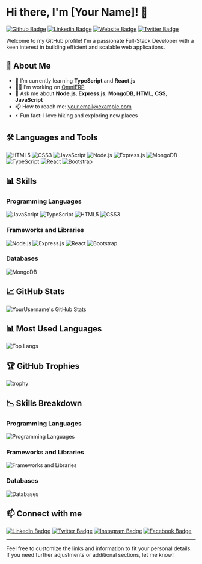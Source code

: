 # Hi there, I'm [Your Name]! 👋

[![Github Badge](https://img.shields.io/badge/-Github-000?style=flat&logo=Github&logoColor=white)](https://github.com/[YourUsername])
[![Linkedin Badge](https://img.shields.io/badge/-LinkedIn-blue?style=flat&logo=Linkedin&logoColor=white)](https://www.linkedin.com/in/[YourLinkedIn])
[![Website Badge](https://img.shields.io/badge/-Website-47CCCC?style=flat&logo=Google-Chrome&logoColor=white)](https://[YourWebsite])
[![Twitter Badge](https://img.shields.io/badge/-Twitter-1DA1F2?style=flat&logo=Twitter&logoColor=white)](https://twitter.com/[YourTwitter])

Welcome to my GitHub profile! I'm a passionate Full-Stack Developer with a keen interest in building efficient and scalable web applications.

## 🚀 About Me
- 🌱 I’m currently learning **TypeScript** and **React.js**
- 👨‍💻 I’m working on [OmniERP](https://github.com/[YourUsername]/OmniERP)
- 💬 Ask me about **Node.js**, **Express.js**, **MongoDB**, **HTML**, **CSS**, **JavaScript**
- 📫 How to reach me: [your.email@example.com](mailto:your.email@example.com)
- ⚡ Fun fact: I love hiking and exploring new places

## 🛠️ Languages and Tools
![HTML5](https://img.shields.io/badge/-HTML5-E34F26?style=flat&logo=html5&logoColor=white)
![CSS3](https://img.shields.io/badge/-CSS3-1572B6?style=flat&logo=css3&logoColor=white)
![JavaScript](https://img.shields.io/badge/-JavaScript-F7DF1E?style=flat&logo=javascript&logoColor=black)
![Node.js](https://img.shields.io/badge/-Node.js-339933?style=flat&logo=node.js&logoColor=white)
![Express.js](https://img.shields.io/badge/-Express.js-000?style=flat&logo=express&logoColor=white)
![MongoDB](https://img.shields.io/badge/-MongoDB-47A248?style=flat&logo=mongodb&logoColor=white)
![TypeScript](https://img.shields.io/badge/-TypeScript-007ACC?style=flat&logo=typescript&logoColor=white)
![React](https://img.shields.io/badge/-React-61DAFB?style=flat&logo=react&logoColor=black)
![Bootstrap](https://img.shields.io/badge/-Bootstrap-563D7C?style=flat&logo=bootstrap&logoColor=white)

## 📊 Skills

### Programming Languages
![JavaScript](https://img.shields.io/badge/JavaScript-85%25-yellow)
![TypeScript](https://img.shields.io/badge/TypeScript-70%25-blue)
![HTML5](https://img.shields.io/badge/HTML5-90%25-red)
![CSS3](https://img.shields.io/badge/CSS3-80%25-blue)

### Frameworks and Libraries
![Node.js](https://img.shields.io/badge/Node.js-85%25-green)
![Express.js](https://img.shields.io/badge/Express.js-75%25-black)
![React](https://img.shields.io/badge/React-70%25-blue)
![Bootstrap](https://img.shields.io/badge/Bootstrap-80%25-purple)

### Databases
![MongoDB](https://img.shields.io/badge/MongoDB-80%25-green)

## 📈 GitHub Stats
![YourUsername's GitHub Stats](https://github-readme-stats.vercel.app/api?username=[YourUsername]&show_icons=true&hide_border=true)

## 📊 Most Used Languages
![Top Langs](https://github-readme-stats.vercel.app/api/top-langs/?username=[YourUsername]&layout=compact)

## 🏆 GitHub Trophies
![trophy](https://github-profile-trophy.vercel.app/?username=[YourUsername]&theme=onedark)

## 📉 Skills Breakdown

### Programming Languages
![Programming Languages](https://quickchart.io/chart?c={type:'pie',data:{labels:['JavaScript','TypeScript','HTML5','CSS3'],datasets:[{data:[85,70,90,80]}]}})

### Frameworks and Libraries
![Frameworks and Libraries](https://quickchart.io/chart?c={type:'pie',data:{labels:['Node.js','Express.js','React','Bootstrap'],datasets:[{data:[85,75,70,80]}]}})

### Databases
![Databases](https://quickchart.io/chart?c={type:'pie',data:{labels:['MongoDB'],datasets:[{data:[80]}]}})

## 📫 Connect with me
[![Linkedin Badge](https://img.shields.io/badge/-LinkedIn-blue?style=flat&logo=Linkedin&logoColor=white)](https://www.linkedin.com/in/[YourLinkedIn])
[![Twitter Badge](https://img.shields.io/badge/-Twitter-1DA1F2?style=flat&logo=Twitter&logoColor=white)](https://twitter.com/[YourTwitter])
[![Instagram Badge](https://img.shields.io/badge/-Instagram-E4405F?style=flat&logo=Instagram&logoColor=white)](https://www.instagram.com/[YourInstagram])
[![Facebook Badge](https://img.shields.io/badge/-Facebook-1877F2?style=flat&logo=facebook&logoColor=white)](https://www.facebook.com/[YourFacebook])

---

Feel free to customize the links and information to fit your personal details. If you need further adjustments or additional sections, let me know!
